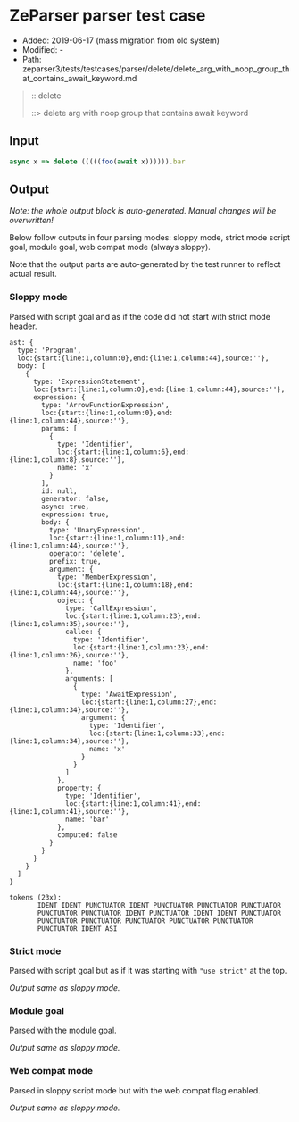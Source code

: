 # ZeParser parser test case

- Added: 2019-06-17 (mass migration from old system)
- Modified: -
- Path: zeparser3/tests/testcases/parser/delete/delete_arg_with_noop_group_that_contains_await_keyword.md

> :: delete
>
> ::> delete arg with noop group that contains await keyword

## Input

`````js
async x => delete (((((foo(await x)))))).bar
`````

## Output

_Note: the whole output block is auto-generated. Manual changes will be overwritten!_

Below follow outputs in four parsing modes: sloppy mode, strict mode script goal, module goal, web compat mode (always sloppy).

Note that the output parts are auto-generated by the test runner to reflect actual result.

### Sloppy mode

Parsed with script goal and as if the code did not start with strict mode header.

`````
ast: {
  type: 'Program',
  loc:{start:{line:1,column:0},end:{line:1,column:44},source:''},
  body: [
    {
      type: 'ExpressionStatement',
      loc:{start:{line:1,column:0},end:{line:1,column:44},source:''},
      expression: {
        type: 'ArrowFunctionExpression',
        loc:{start:{line:1,column:0},end:{line:1,column:44},source:''},
        params: [
          {
            type: 'Identifier',
            loc:{start:{line:1,column:6},end:{line:1,column:8},source:''},
            name: 'x'
          }
        ],
        id: null,
        generator: false,
        async: true,
        expression: true,
        body: {
          type: 'UnaryExpression',
          loc:{start:{line:1,column:11},end:{line:1,column:44},source:''},
          operator: 'delete',
          prefix: true,
          argument: {
            type: 'MemberExpression',
            loc:{start:{line:1,column:18},end:{line:1,column:44},source:''},
            object: {
              type: 'CallExpression',
              loc:{start:{line:1,column:23},end:{line:1,column:35},source:''},
              callee: {
                type: 'Identifier',
                loc:{start:{line:1,column:23},end:{line:1,column:26},source:''},
                name: 'foo'
              },
              arguments: [
                {
                  type: 'AwaitExpression',
                  loc:{start:{line:1,column:27},end:{line:1,column:34},source:''},
                  argument: {
                    type: 'Identifier',
                    loc:{start:{line:1,column:33},end:{line:1,column:34},source:''},
                    name: 'x'
                  }
                }
              ]
            },
            property: {
              type: 'Identifier',
              loc:{start:{line:1,column:41},end:{line:1,column:41},source:''},
              name: 'bar'
            },
            computed: false
          }
        }
      }
    }
  ]
}

tokens (23x):
       IDENT IDENT PUNCTUATOR IDENT PUNCTUATOR PUNCTUATOR PUNCTUATOR
       PUNCTUATOR PUNCTUATOR IDENT PUNCTUATOR IDENT IDENT PUNCTUATOR
       PUNCTUATOR PUNCTUATOR PUNCTUATOR PUNCTUATOR PUNCTUATOR
       PUNCTUATOR IDENT ASI
`````

### Strict mode

Parsed with script goal but as if it was starting with `"use strict"` at the top.

_Output same as sloppy mode._

### Module goal

Parsed with the module goal.

_Output same as sloppy mode._

### Web compat mode

Parsed in sloppy script mode but with the web compat flag enabled.

_Output same as sloppy mode._

